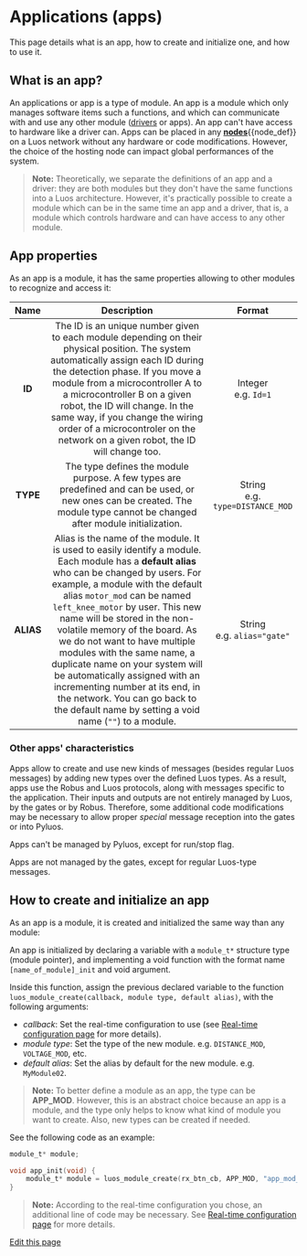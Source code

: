 # Applications (apps)

This page details what is an app, how to create and initialize one, and how to use it.

## What is an app?
An applications or app is a type of module. An app is a module which only manages software items such a functions, and which can communicate with and use any other module ([drivers](/_pages/low/modules/drivers.md) or apps). An app can't have access to hardware like a driver can.
Apps can be placed in any <span class="cust_tooltip">[**nodes**](#node)<span class="cust_tooltiptext">{{node_def}}</span></span> on a Luos network without any hardware or code modifications. However, the choice of the hosting node can impact global performances of the system.

> **Note:** Theoretically, we separate the definitions of an app and a driver: they are both modules but they don't have the same functions into a Luos architecture. However, it's practically possible to create a module which can be in the same time an app and a driver, that is, a module which controls hardware and can have access to any other module.


## App properties
As an app is a module, it has the same properties allowing to other modules to recognize and access it:

| Name | Description | Format |
| :---: | :---: | :---: |
| **ID** | The ID is an unique number given to each module depending on their physical position. The system automatically assign each ID during the detection phase. If you move a module from a microcontroller A to a microcontroller B on a given robot, the ID will change. In the same way, if you change the wiring order of a microcontroler on the network on a given robot, the ID will change too. | Integer<br />e.g. `Id=1` |
| **TYPE** | The type defines the module purpose. A few types are predefined and can be used, or new ones can be created. The module type cannot be changed after module initialization. | String<br />e.g. `type=DISTANCE_MOD` |
| **ALIAS** | Alias is the name of the module. It is used to easily identify a module. Each module has a **default alias** who can be changed by users. For example, a module with the default alias `motor_mod` can be named `left_knee_motor` by user. This new name will be stored in the non-volatile memory of the board. As we do not want to have multiple modules with the same name, a duplicate name on your system will be automatically assigned with an incrementing number at its end, in the network. You can go back to the default name by setting a void name (`""`) to a module. | String<br />e.g. `alias="gate"` |


### Other apps' characteristics
Apps allow to create and use new kinds of messages (besides regular Luos messages) by adding new types over the defined Luos types. As a result, apps use the Robus and Luos protocols, along with messages specific to the application. Their inputs and outputs are not entirely managed by Luos, by the gates or by Robus. Therefore, some additional code modifications may be necessary to allow proper *special* message reception into the gates or into Pyluos.

Apps can't be managed by Pyluos, except for run/stop flag.

Apps are not managed by the gates, except for regular Luos-type messages.


## How to create and initialize an app
As an app is a module, it is created and initialized the same way than any module:

An app is initialized by declaring a variable with a `module_t*` structure type (module pointer), and implementing a void function with the format name `[name_of_module]_init` and void argument.

Inside this function, assign the previous declared variable to the function `luos_module_create(callback, module type, default alias)`, with the following arguments:
 - *callback*: Set the real-time configuration to use (see [Real-time configuration page](/_pages/low/modules/rt-config.md) for more details).
 - *module type*: Set the type of the new module. e.g. `DISTANCE_MOD`, `VOLTAGE_MOD`, etc.
 - *default alias*: Set the alias by default for the new module. e.g. `MyModule02`.

> **Note:** To better define a module as an app, the type can be **APP_MOD**. However, this is an abstract choice because an app is a module, and the type only helps to know what kind of module you want to create. Also, new types can be created if needed.

See the following code as an example:

```c
module_t* module;

void app_init(void) {
    module_t* module = luos_module_create(rx_btn_cb, APP_MOD, "app_mod_1");
}
```

> **Note:** According to the real-time configuration you chose, an additional line of code may be necessary. See [Real-time configuration page](/_pages/low/modules/rt-config.md) for more details.

<div class="cust_edit_page"><a href="https://{{gh_path}}/_pages/low/modules/apps.md">Edit this page</a></div>
